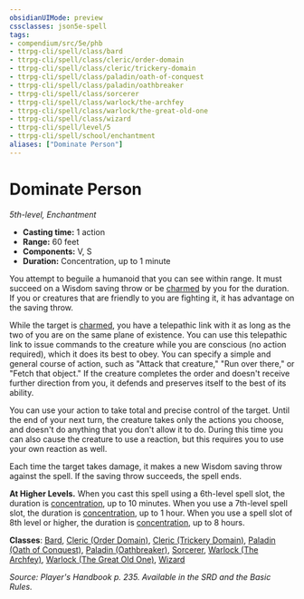 ```yaml
---
obsidianUIMode: preview
cssclasses: json5e-spell
tags:
- compendium/src/5e/phb
- ttrpg-cli/spell/class/bard
- ttrpg-cli/spell/class/cleric/order-domain
- ttrpg-cli/spell/class/cleric/trickery-domain
- ttrpg-cli/spell/class/paladin/oath-of-conquest
- ttrpg-cli/spell/class/paladin/oathbreaker
- ttrpg-cli/spell/class/sorcerer
- ttrpg-cli/spell/class/warlock/the-archfey
- ttrpg-cli/spell/class/warlock/the-great-old-one
- ttrpg-cli/spell/class/wizard
- ttrpg-cli/spell/level/5
- ttrpg-cli/spell/school/enchantment
aliases: ["Dominate Person"]
---
```

# Dominate Person
*5th-level, Enchantment*  

- **Casting time:** 1 action
- **Range:** 60 feet
- **Components:** V, S
- **Duration:** Concentration, up to 1 minute

You attempt to beguile a humanoid that you can see within range. It must succeed on a Wisdom saving throw or be [charmed](/compendium/rules/conditions.md#charmed) by you for the duration. If you or creatures that are friendly to you are fighting it, it has advantage on the saving throw.

While the target is [charmed](/compendium/rules/conditions.md#charmed), you have a telepathic link with it as long as the two of you are on the same plane of existence. You can use this telepathic link to issue commands to the creature while you are conscious (no action required), which it does its best to obey. You can specify a simple and general course of action, such as "Attack that creature," "Run over there," or "Fetch that object." If the creature completes the order and doesn't receive further direction from you, it defends and preserves itself to the best of its ability.

You can use your action to take total and precise control of the target. Until the end of your next turn, the creature takes only the actions you choose, and doesn't do anything that you don't allow it to do. During this time you can also cause the creature to use a reaction, but this requires you to use your own reaction as well.

Each time the target takes damage, it makes a new Wisdom saving throw against the spell. If the saving throw succeeds, the spell ends.

**At Higher Levels.** When you cast this spell using a 6th-level spell slot, the duration is [concentration](/compendium/rules/conditions.md#concentration), up to 10 minutes. When you use a 7th-level spell slot, the duration is [concentration](/compendium/rules/conditions.md#concentration), up to 1 hour. When you use a spell slot of 8th level or higher, the duration is [concentration](/compendium/rules/conditions.md#concentration), up to 8 hours.

**Classes**: [Bard](compendium/classes/bard.md), [Cleric (Order Domain)](compendium/classes/cleric-order-domain-tce.md), [Cleric (Trickery Domain)](compendium/classes/cleric-trickery-domain.md), [Paladin (Oath of Conquest)](compendium/classes/paladin-oath-of-conquest-xge.md), [Paladin (Oathbreaker)](compendium/classes/paladin-oathbreaker.md), [Sorcerer](compendium/classes/sorcerer.md), [Warlock (The Archfey)](compendium/classes/warlock-the-archfey.md), [Warlock (The Great Old One)](compendium/classes/warlock-the-great-old-one.md), [Wizard](compendium/classes/wizard.md)

*Source: Player's Handbook p. 235. Available in the SRD and the Basic Rules.*